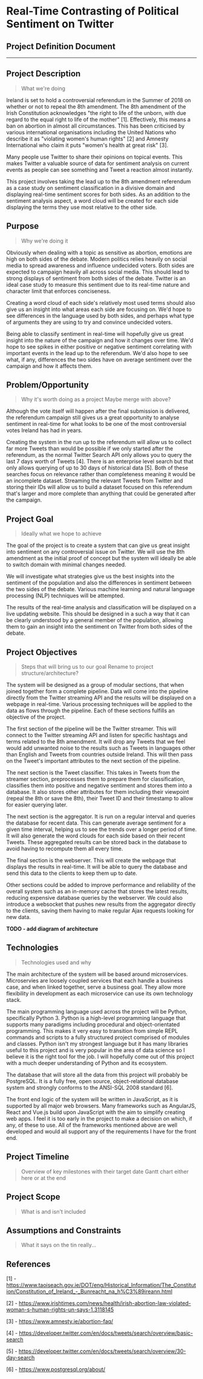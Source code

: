 # Real-Time Contrasting of Political Sentiment on Twitter

## Project Definition Document

***

## Project Description
> What we're doing

Ireland is set to hold a controversial referendum in the Summer of 2018 on
whether or not to repeal the 8th amendment. The 8th amendment of the Irish
Constitution acknowledges "the right to life of the unborn, with due regard
to the equal right to life of the mother" [1]. Effectively, this means a ban
on abortion in almost all circumstances. This has been criticised by various
international organisations including the United Nations who describe it as
"violating women's human rights" [2] and Amnesty International who claim it
puts "women's health at great risk" [3].

Many people use Twitter to share their opinions on topical events. This makes
Twitter a valuable source of data for sentiment analysis on current events as
people can see something and Tweet a reaction almost instantly.

This project involves taking the lead up to the 8th amendment referendum
as a case study on sentiment classification in a divisive domain and
displaying real-time sentiment scores for both sides. As an addition to the
sentiment analysis aspect, a word cloud will be created for each side
displaying the terms they use most relative to the other side.


## Purpose
> Why we're doing it

Obviously when dealing with a topic as sensitive as abortion, emotions are
high on both sides of the debate. Modern politics relies heavily on social
media to spread awareness and influence undecided voters. Both sides are
expected to campaign heavily all across social media. This should lead to
strong displays of sentiment from both sides of the debate. Twitter is an
ideal case study to measure this sentiment due to its real-time nature and
character limit that enforces conciseness.

Creating a word cloud of each side's relatively most used terms should also
give us an insight into what areas each side are focusing on. We'd hope to
see differences in the language used by both sides, and perhaps what type of
arguments they are using to try and convince undecided voters.

Being able to classify sentiment in real-time will hopefully give us great
insight into the nature of the campaign and how it changes over time. We'd
hope to see spikes in either positive or negative sentiment correlating with
important events in the lead up to the referendum. We'd also hope to see
what, if any, differences the two sides have on average sentiment over the
campaign and how it affects them.


## Problem/Opportunity
> Why it's worth doing as a project
> Maybe merge with above?

Although the vote itself will happen after the final submission is delivered,
the referendum campaign still gives us a great opportunity to analyse
sentiment in real-time for what looks to be one of the most controversial
votes Ireland has had in years.

Creating the system in the run up to the referendum will allow us to collect
far more Tweets than would be possible if we only started after the
referendum, as the normal Twitter Search API only allows you to query the
last 7 days worth of Tweets [4]. There is an enterprise level search but
that only allows querying of up to 30 days of historical data [5]. Both of
these searches focus on relevance rather than completeness meaning it would
be an incomplete dataset. Streaming the relevant Tweets from Twitter and
storing their IDs will allow us to build a dataset focused on this
referendum that's larger and more complete than anything that could be
generated after the campaign.

## Project Goal
> Ideally what we hope to achieve

The goal of the project is to create a system that can give us great insight
into sentiment on any controversial issue on Twitter. We will use the 8th
amendment as the initial proof of concept but the system will ideally be
able to switch domain with minimal changes needed.

We will investigate what strategies give us the best insights into the
sentiment of the population and also the differences in sentiment between
the two sides of the debate. Various machine learning and natural language
processing (NLP) techniques will be attempted.

The results of the real-time analysis and classification will be displayed
on a live updating website. This should be designed in a such a way that it
can be clearly understood by a general member of the population, allowing
them to gain an insight into the sentiment on Twitter from both sides of the
debate.

## Project Objectives
> Steps that will bring us to our goal
> Rename to project structure/architecture?

The system will be designed as a group of modular sections, that when joined
together form a complete pipeline. Data will come into the pipeline directly
from the Twitter streaming API and the results will be displayed on a webpage
in real-time. Various processing techniques will be applied to the data as
flows through the pipeline. Each of these sections fulfills an objective of
the project.

The first section of the pipeline will be the Twitter streamer. This will
connect to the Twitter streaming API and listen for specific hashtags and
terms related to the 8th amendment. It will drop any Tweets that we feel
would add unwanted noise to the results such as Tweets in languages other
than English and Tweets from countries outside Ireland. This will then pass
on the Tweet's important attributes to the next section of the pipeline.

The next section is the Tweet classifier. This takes in Tweets from the
streamer section, preprocesses them to prepare them for classification,
classifies them into positive and negative sentiment and stores them into
a database. It also stores other attributes for them including their
viewpoint (repeal the 8th or save the 8th), their Tweet ID and their
timestamp to allow for easier querying later.

The next section is the aggregator. It is run on a regular interval and
queries the database for recent data. This can generate average sentiment
for a given time interval, helping us to see the trends over a longer period
of time. It will also generate the word clouds for each side based on their
recent Tweets. These aggregated results can be stored back in the database
to avoid having to recompute them all every time.

The final section is the webserver. This will create the webpage that
displays the results in real-time. It will be able to query the database and
send this data to the clients to keep them up to date.

Other sections could be added to improve performance and reliability of the
overall system such as an in-memory cache that stores the latest results,
reducing expensive database queries by the webserver. We could also
introduce a websocket that pushes new results from the aggregator directly
to the clients, saving them having to make regular Ajax requests looking for
new data.

**TODO - add diagram of architecture**


## Technologies
> Technologies used and why

The main architecture of the system will be based around microservices.
Microservies are loosely coupled services that each handle a business case,
and when linked together, serve a business goal. They allow more flexibility
in development as each microservice can use its own technology stack.

The main programming language used across the project will be Python,
specifically Python 3. Python is a high-level programming language that
supports many paradigms including procedural and object-orientated
programming. This makes it very easy to transition from simple REPL commands
and scripts to a fully structured project comprised of modules and classes.
Python isn't my strongest language but it has many libraries useful to this
project and is very popular in the area of data science so I believe it is
the right tool for the job. I will hopefully come out of this project with a
much deeper understanding of Python and its ecosystem.

The database that will store all the data from this project will probably be
PostgreSQL. It is a fully free, open source, object-relational database
system and strongly conforms to the ANSI-SQL 2008 standard [6].

The front end logic of the system will be written in JavaScript, as it is
supported by all major web browsers. Many frameworks such as AngularJS,
React and Vue.js build upon JavaScript with the aim to simplify creating web
apps. I feel it is too early in the project to make a decision on which,
if any, of these to use. All of the frameworks mentioned above are well
developed and would all support any of the requirements I have for the front
end.

## Project Timeline
> Overview of key milestones with their target date
> Gantt chart either here or at the end

## Project Scope
> What is and isn't included

## Assumptions and Constraints
> What it says on the tin really...

## References
[1] - https://www.taoiseach.gov.ie/DOT/eng/Historical_Information/The_Constitution/Constitution_of_Ireland_-_Bunreacht_na_h%C3%89ireann.html

[2] - https://www.irishtimes.com/news/health/irish-abortion-law-violated-woman-s-human-rights-un-says-1.3118145

[3] - https://www.amnesty.ie/abortion-faq/

[4] - https://developer.twitter.com/en/docs/tweets/search/overview/basic-search

[5] - https://developer.twitter.com/en/docs/tweets/search/overview/30-day-search

[6] - https://www.postgresql.org/about/
